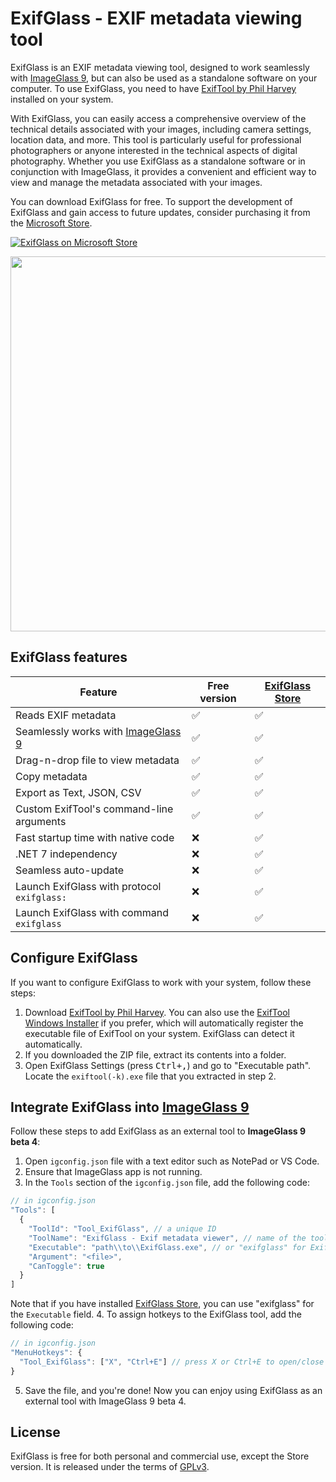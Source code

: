 ExifGlass - EXIF metadata viewing tool
===

ExifGlass is an EXIF metadata viewing tool, designed to work seamlessly with [ImageGlass 9](https://imageglass.org), but can also be used as a standalone software on your computer. To use ExifGlass, you need to have [ExifTool by Phil Harvey](https://exiftool.org) installed on your system.

With ExifGlass, you can easily access a comprehensive overview of the technical details associated with your images, including camera settings, location data, and more. This tool is particularly useful for professional photographers or anyone interested in the technical aspects of digital photography. Whether you use ExifGlass as a standalone software or in conjunction with ImageGlass, it provides a convenient and efficient way to view and manage the metadata associated with your images.

You can download ExifGlass for free. To support the development of ExifGlass and gain access to future updates, consider purchasing it from the [Microsoft Store](https://www.microsoft.com/store/productId/9MX8S9HZ57W8).

[![ExifGlass on Microsoft Store](https://user-images.githubusercontent.com/3154213/231506294-1baee922-3283-48a4-ba70-25662a4a90db.svg)](https://www.microsoft.com/store/productId/9MX8S9HZ57W8)

<img src="https://raw.githubusercontent.com/d2phap/ExifGlass/main/Screenshots/main.png" width="600" />

## ExifGlass features
| Feature | Free version | [ExifGlass Store](https://www.microsoft.com/store/productId/9MX8S9HZ57W8) | 
| -- | -- | -- |
| Reads EXIF metadata | ✅ | ✅ |
| Seamlessly works with [ImageGlass 9](https://imageglass.org) | ✅ | ✅ |
| Drag-n-drop file to view metadata | ✅ | ✅ |
| Copy metadata | ✅ | ✅ |
| Export as Text, JSON, CSV | ✅ | ✅ |
| Custom ExifTool's command-line arguments | ✅ | ✅ |
| Fast startup time with native code | ❌ | ✅ |
| .NET 7 independency | ❌ | ✅ |
| Seamless auto-update | ❌ | ✅ |
| Launch ExifGlass with protocol `exifglass:` | ❌ | ✅ |
| Launch ExifGlass with command `exifglass` | ❌ | ✅ |

## Configure ExifGlass
If you want to configure ExifGlass to work with your system, follow these steps:
1. Download [ExifTool by Phil Harvey](https://exiftool.org). You can also use the [ExifTool Windows Installer](https://oliverbetz.de/pages/Artikel/ExifTool-for-Windows#toc-3) if you prefer, which will automatically register the executable file of ExifTool on your system. ExifGlass can detect it automatically.
2. If you downloaded the ZIP file, extract its contents into a folder.
3. Open ExifGlass Settings (press <kbd>Ctrl+,</kbd>) and go to "Executable path". Locate the `exiftool(-k).exe` file that you extracted in step 2.

## Integrate ExifGlass into [ImageGlass 9](https://imageglass.org)
Follow these steps to add ExifGlass as an external tool to **ImageGlass 9 beta 4**:
1. Open `igconfig.json` file with a text editor such as NotePad or VS Code.
2. Ensure that ImageGlass app is not running.
3. In the `Tools` section of the `igconfig.json` file, add the following code:
```js
// in igconfig.json
"Tools": [
  {
    "ToolId": "Tool_ExifGlass", // a unique ID
    "ToolName": "ExifGlass - Exif metadata viewer", // name of the tool
    "Executable": "path\\to\\ExifGlass.exe", // or "exifglass" for ExifGlass Store
    "Argument": "<file>",
    "CanToggle": true
  }
]
```
Note that if you have installed [ExifGlass Store](https://www.microsoft.com/store/productId/9MX8S9HZ57W8), you can use "exifglass" for the `Executable` field.
4. To assign hotkeys to the ExifGlass tool, add the following code:
```js
// in igconfig.json
"MenuHotkeys": {
  "Tool_ExifGlass": ["X", "Ctrl+E"] // press X or Ctrl+E to open/close ExifGlass tool
}
```
5. Save the file, and you're done! Now you can enjoy using ExifGlass as an external tool with ImageGlass 9 beta 4.

## License
ExifGlass is free for both personal and commercial use, except the Store version. It is released under the terms of [GPLv3](https://github.com/d2phap/ExifGlass/blob/main/LICENSE).

